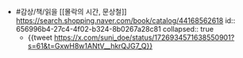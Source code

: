 - #감상/책/읽을 [[몰락의 시간, 문상철]] https://search.shopping.naver.com/book/catalog/44168562618
  id:: 656996b4-27c4-4f02-b324-8b0267a28c81
  collapsed:: true
	- {{tweet https://x.com/suni_doe/status/1726934571638550901?s=61&t=GxwH8w1ANtV__hkrQJG7_Q}}